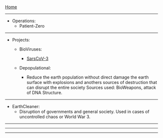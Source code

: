 [Home](/README.md)    

---  

- Operations:
  - Patient-Zero   

---   

- Projects:
  - BioViruses:
    - [SarsCoV-3](./biological/viruses/SarsCoV3/readme.md)    
  
  - Depopulational:
    - Reduce the earth population without direct damage the earth surface
      with explosions and anothers sources of destruction that can disrupt the entire society
       Sources used: BioWeapons, attack of DNA Structure.

---  

  - EarthCleaner:
    - Disruption of governments and general society.
      Used in cases of uncontrolled chaos or World War 3.

---   
---   

---   


